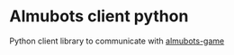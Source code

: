 # Almubots client python
Python client library to communicate with [almubots-game](https://github.com/Thomasz111/almubots-game)
